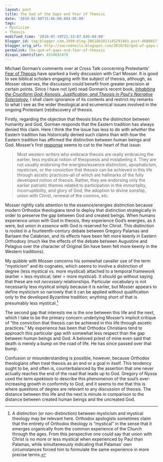 ```yaml
---
layout: post
title: The God of the Gaps and Fear of Theosis
date: '2010-02-08T15:46:00.004-05:00'
tags:
- Mysticism
- Theosis
modified_time: '2010-07-19T21:33:07.645-04:00'
blogger_id: tag:blogger.com,1999:blog-2851801011145291403.post-4600657761240674690
blogger_orig_url: http://sacredveils.blogspot.com/2010/02/god-of-gaps-and-fear-of-theosis.html
permalink: the-god-of-gaps-and-fear-of-theosis
disqus_identifier: 4534692478
---
```


Michael Gorman’s comments over at Cross Talk concerning Protestants’ [Fear of Theosis](http://www.michaeljgorman.net/2010/01/24/fear-of-theosis) have sparked a lively discussion with Carl Mosser. It is good to see biblical scholars engaging with the subject of theosis, although, as Mosser observes, the discussion could benefit from greater precision at certain points. Since I have not (yet) read Gorman’s recent book, *[Inhabiting the Cruciform God: Kenosis, Justification, and Theosis in Paul&#39;s Narrative Soteriology](http://www.amazon.com/Inhabiting-Cruciform-God-Justification-Soteriology/dp/0802862659?ie=UTF8&tag=sacrveil-20&link_code=btl&camp=213689&creative=392969),* I shall claim ignorance of its contents and restrict my remarks to what I see as the wider theological and ecumenical issues involved in the ongoing Protestant (re)discovery of theosis.

Firstly, regarding the objection that theosis blurs the distinction between humanity and God, Gorman responds that the Eastern tradition has always denied this claim. Here I think the the issue has less to do with *whether* the Eastern tradition has historically denied such claims than with *how* the Eastern tradition has affirmed the distinction between human beings and God. Mosser’s first [response](http://www.michaeljgorman.net/2010/01/24/fear-of-theosis/comment-page-1/#comment-1101) seems to cut to the heart of that issue:

>Most western writers who embrace theosis are really embracing the earlier, less mystical notion of theopoesis and mislabeling it. They are not usually endorsing the energies/essence distinction, apophaticism, mysticism, or the conviction that theosis can be achieved in this life through ascetic practices–all of which are hallmarks of the fully developed notion of theosis. Rather, they are endorsing only the earlier patristic themes related to participation in the immortality, incorruptibility, and glory of God, the adoption to divine sonship, union with Christ, renewal of the cosmos, etc.

Mosser rightly calls attention to the essence/energies distinction because modern Orthodox theologians tend to deploy that distinction strategically in order to preserve the gap between God and created beings. When humans experience union with God in theosis, they experience God’s energies, as it were, but union *in essence* with God is reserved for Christ. This distinction is rooted in a fourteenth-century debate between Gregory Palamas and Barlaam the Calabrian, and its effects have been felt more keenly in Eastern Orthodoxy (much like the effects of the debate between Augustine and Pelagius over the character of Original Sin have been felt more keenly in the Western traditions).

My quibble with Mosser concerns his somewhat cavalier use of the term “mysticism” and its cognates, which seems to involve a distinction of degree (less mystical vs. more mystical) attached to a temporal framework (earlier = less mystical; later = more mystical). It should go without saying that these are not *necessary* relationships. Particular vocabulary is not necessarily less mystical simply because it is earlier, but Mosser appears to define mysticism so narrowly that it can be applied without qualification only to the developed Byzantine tradition; anything short of that is presumably less mystical.[^1]

The second gap that interests me is the one between this life and the next, which I take to be the primary concern underlying Mosser’s implicit critique of “the conviction that theosis can be achieved in this life through ascetic practices.” My experience has been that Orthodox Christians tend to approach this particular gap with somewhat less respect than the gap between human beings and God. A beloved priest of mine even said that death is merely a bump on the road of life. He has since passed over that bump.

Confusion or misunderstanding is possible, however, because Orthodox theologians often treat theosis as an end or a goal in itself. This tendency ought to be, and often is, counterbalanced by the assertion that one never actually reaches the end of the road that leads up to God. Gregory of Nyssa used the term *epektasis* to describe this phenomenon of the soul’s ever-increasing growth in conformity to God, and it seems to me that this is where questions of degree are relevant to any discussion of theosis. The distance between this life and the next is minute in comparison to the distance between created human beings and the uncreated God.

[^1]: A distinction (or non-distinction) between mysticism and mystical theology may be relevant here. Orthodox apologists sometimes claim that the entirety of Orthodox theology is “mystical” in the sense that it emerges organically from the common experience of the Church through the ages. From this perspective one could say that union with Christ is no more or less mystical when experienced by Paul than Palamas, while simultaneously indicating that Palamas’ own circumstances forced him to formulate the same experience in more precise terms.